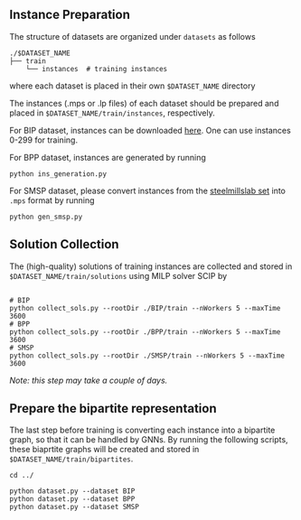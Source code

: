
## Instance Preparation

The structure of datasets are organized under `datasets` as follows
```plaintext
./$DATASET_NAME
├── train
    └── instances  # training instances

```
where each dataset is placed in their own `$DATASET_NAME` directory

The instances (.mps or .lp files) of each dataset should be prepared and placed in `$DATASET_NAME/train/instances`, respectively.

For BIP dataset, instances can be downloaded [here](https://github.com/ds4dm/ml4co-competition/blob/main/DATA.md). One can use instances 0-299 for training.

For BPP dataset, instances are generated by running
```plaintext
python ins_generation.py
```

For SMSP dataset, please convert instances from the [steelmillslab set](http://becool.info.ucl.ac.be/steelmillslab) into `.mps` format by running

```plaintext
python gen_smsp.py
```


## Solution Collection

The (high-quality) solutions of training instances are collected and stored in `$DATASET_NAME/train/solutions` using MILP solver SCIP by


```plaintext

# BIP
python collect_sols.py --rootDir ./BIP/train --nWorkers 5 --maxTime 3600
# BPP
python collect_sols.py --rootDir ./BPP/train --nWorkers 5 --maxTime 3600
# SMSP
python collect_sols.py --rootDir ./SMSP/train --nWorkers 5 --maxTime 3600

```

*Note: this step may take a couple of days.*


## Prepare the bipartite representation

The last step before training is converting each instance into a bipartite graph, so that it can be handled by GNNs. By running the following scripts, these biaprtite graphs will be created and stored in `$DATASET_NAME/train/bipartites`.

```plaintext
cd ../

python dataset.py --dataset BIP
python dataset.py --dataset BPP
python dataset.py --dataset SMSP
```
